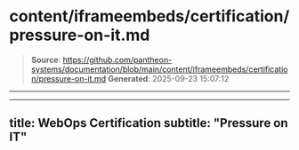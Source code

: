 # content/iframeembeds/certification/pressure-on-it.md

> **Source**: https://github.com/pantheon-systems/documentation/blob/main/content/iframeembeds/certification/pressure-on-it.md
> **Generated**: 2025-09-23 15:07:12

---

---
title: WebOps Certification
subtitle: "Pressure on IT"
---

<Partial file="certification-guide/pressure-on-it.md" />
